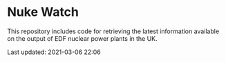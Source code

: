 # Nuke Watch

This repository includes code for retrieving the latest information available on the output of EDF nuclear power plants in the UK.

Last updated: 2021-03-06 22:06